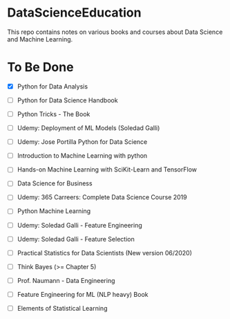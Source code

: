 # DataScienceEducation
This repo contains notes on various books and courses about Data Science and Machine Learning.

# To Be Done
- [X] Python for Data Analysis
- [ ] Python for Data Science Handbook
- [ ] Python Tricks - The Book
- [ ] Udemy: Deployment of ML Models (Soledad Galli)
- [ ] Udemy: Jose Portilla Python for Data Science
- [ ] Introduction to Machine Learning with python
- [ ] Hands-on Machine Learning with SciKit-Learn and TensorFlow
- [ ] Data Science for Business
- [ ] Udemy: 365 Carreers: Complete Data Science Course 2019
- [ ] Python Machine Learning
- [ ] Udemy: Soledad Galli - Feature Engineering
- [ ] Udemy: Soledad Galli - Feature Selection
- [ ] Practical Statistics for Data Scientists (New version 06/2020)
- [ ] Think Bayes (>= Chapter 5)
- [ ] Prof. Naumann - Data Engineering
- [ ] Feature Engineering for ML (NLP heavy) Book
- [ ] Elements of Statistical Learning

